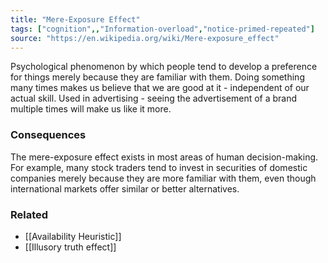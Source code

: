 ```yaml
---
title: "Mere-Exposure Effect"
tags: ["cognition",,"Information-overload","notice-primed-repeated"]
source: "https://en.wikipedia.org/wiki/Mere-exposure_effect"
---
```


Psychological phenomenon by which people tend to develop a preference for things merely because they are familiar with them. Doing something many times makes us believe that we are good at it - independent of our actual skill. Used in advertising - seeing the advertisement of a brand multiple times will make us like it more.


### Consequences

The mere-exposure effect exists in most areas of human decision-making. For example, many stock traders tend to invest in securities of domestic companies merely because they are more familiar with them, even though international markets offer similar or better alternatives.


### Related

- [[Availability Heuristic]]
- [[Illusory truth effect]]
